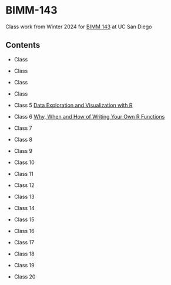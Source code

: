 # BIMM-143

Class work from Winter 2024 for [BIMM 143](https://bioboot.github.io/bimm143_W24/) at UC San Diego

## Contents

- Class 

- Class

- Class 

- Class

- Class 5 [Data Exploration and Visualization with R](https://bioboot.github.io/bimm143_W24/schedule/#5)

- Class 6 [Why, When and How of Writing Your Own R Functions](https://bioboot.github.io/bimm143_W24/schedule/#6)

- Class 7

- Class 8

- Class 9

- Class 10

- Class 11

- Class 12

- Class 13

- Class 14

- Class 15

- Class 16

- Class 17

- Class 18

- Class 19

- Class 20


